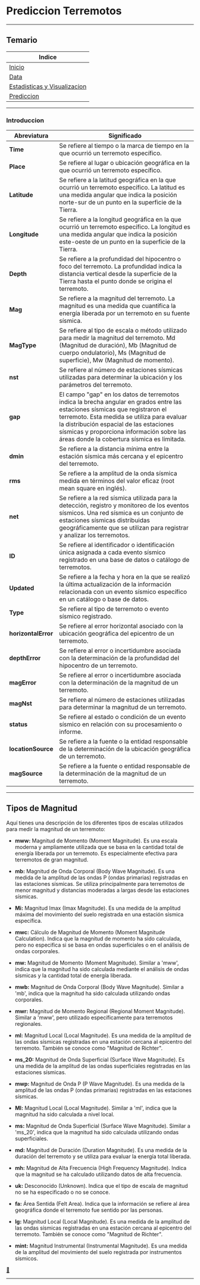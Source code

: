 # **Prediccion Terremotos**

---

## **Temario**

| **Indice**                                                    |
| ------------------------------------------------------------- |
| [Inicio](#introduccion)                                       |
| [Data](./data/Data_Limpio.csv)                                |
| [Estadisticas y Visualizacion](./Estadisticas_graficos.ipynb) |
| [Prediccion](./Prediccion.ipynb)                              |

---

### **Introduccion**

| **Abreviatura**     | **Significado**                                                                                                                                                                                                                                                                                                    |
| ------------------- | ------------------------------------------------------------------------------------------------------------------------------------------------------------------------------------------------------------------------------------------------------------------------------------------------------------------ |
| **Time**            | Se refiere al tiempo o la marca de tiempo en la que ocurrió un terremoto específico.                                                                                                                                                                                                                               |
| **Place**           | Se refiere al lugar o ubicación geográfica en la que ocurrió un terremoto específico.                                                                                                                                                                                                                              |
| **Latitude**        | Se refiere a la latitud geográfica en la que ocurrió un terremoto específico. La latitud es una medida angular que indica la posición norte-sur de un punto en la superficie de la Tierra.                                                                                                                         |
| **Longitude**       | Se refiere a la longitud geográfica en la que ocurrió un terremoto específico. La longitud es una medida angular que indica la posición este-oeste de un punto en la superficie de la Tierra.                                                                                                                      |
| **Depth**           | Se refiere a la profundidad del hipocentro o foco del terremoto. La profundidad indica la distancia vertical desde la superficie de la Tierra hasta el punto donde se origina el terremoto.                                                                                                                        |
| **Mag**             | Se refiere a la magnitud del terremoto. La magnitud es una medida que cuantifica la energía liberada por un terremoto en su fuente sísmica.                                                                                                                                                                        |
| **MagType**         | Se refiere al tipo de escala o método utilizado para medir la magnitud del terremoto. Md (Magnitud de duración), Mb (Magnitud de cuerpo ondulatorio), Ms (Magnitud de superficie), Mw (Magnitud de momento).                                                                                                       |
| **nst**             | Se refiere al número de estaciones sísmicas utilizadas para determinar la ubicación y los parámetros del terremoto.                                                                                                                                                                                                |
| **gap**             | El campo "gap" en los datos de terremotos indica la brecha angular en grados entre las estaciones sísmicas que registraron el terremoto. Esta medida se utiliza para evaluar la distribución espacial de las estaciones sísmicas y proporciona información sobre las áreas donde la cobertura sísmica es limitada. |
| **dmin**            | Se refiere a la distancia mínima entre la estación sísmica más cercana y el epicentro del terremoto.                                                                                                                                                                                                               |
| **rms**             | Se refiere a la amplitud de la onda sísmica medida en términos del valor eficaz (root mean square en inglés).                                                                                                                                                                                                      |
| **net**             | Se refiere a la red sísmica utilizada para la detección, registro y monitoreo de los eventos sísmicos. Una red sísmica es un conjunto de estaciones sísmicas distribuidas geográficamente que se utilizan para registrar y analizar los terremotos.                                                                |
| **ID**              | Se refiere al identificador o identificación única asignada a cada evento sísmico registrado en una base de datos o catálogo de terremotos.                                                                                                                                                                        |
| **Updated**         | Se refiere a la fecha y hora en la que se realizó la última actualización de la información relacionada con un evento sísmico específico en un catálogo o base de datos.                                                                                                                                           |
| **Type**            | Se refiere al tipo de terremoto o evento sísmico registrado.                                                                                                                                                                                                                                                       |
| **horizontalError** | Se refiere al error horizontal asociado con la ubicación geográfica del epicentro de un terremoto.                                                                                                                                                                                                                 |
| **depthError**      | Se refiere al error o incertidumbre asociada con la determinación de la profundidad del hipocentro de un terremoto.                                                                                                                                                                                                |
| **magError**        | Se refiere al error o incertidumbre asociada con la determinación de la magnitud de un terremoto.                                                                                                                                                                                                                  |
| **magNst**          | Se refiere al número de estaciones utilizadas para determinar la magnitud de un terremoto.                                                                                                                                                                                                                         |
| **status**          | Se refiere al estado o condición de un evento sísmico en relación con su procesamiento o informe.                                                                                                                                                                                                                  |
| **locationSource**  | Se refiere a la fuente o la entidad responsable de la determinación de la ubicación geográfica de un terremoto.                                                                                                                                                                                                    |
| **magSource**       | Se refiere a la fuente o entidad responsable de la determinación de la magnitud de un terremoto.                                                                                                                                                                                                                   |

---

## **Tipos de Magnitud**

Aquí tienes una descripción de los diferentes tipos de escalas utilizados para medir la magnitud de un terremoto:

- **mww:** Magnitud de Momento (Moment Magnitude). Es una escala moderna y ampliamente utilizada que se basa en la cantidad total de energía liberada por un terremoto. Es especialmente efectiva para terremotos de gran magnitud.

- **mb:** Magnitud de Onda Corporal (Body Wave Magnitude). Es una medida de la amplitud de las ondas P (ondas primarias) registradas en las estaciones sísmicas. Se utiliza principalmente para terremotos de menor magnitud y distancias moderadas a largas desde las estaciones sísmicas.

- **Mi:** Magnitud Imax (Imax Magnitude). Es una medida de la amplitud máxima del movimiento del suelo registrada en una estación sísmica específica.

- **mwc:** Cálculo de Magnitud de Momento (Moment Magnitude Calculation). Indica que la magnitud de momento ha sido calculada, pero no especifica si se basa en ondas superficiales o en el análisis de ondas corporales.

- **mw:** Magnitud de Momento (Moment Magnitude). Similar a 'mww', indica que la magnitud ha sido calculada mediante el análisis de ondas sísmicas y la cantidad total de energía liberada.

- **mwb:** Magnitud de Onda Corporal (Body Wave Magnitude). Similar a 'mb', indica que la magnitud ha sido calculada utilizando ondas corporales.

- **mwr:** Magnitud de Momento Regional (Regional Moment Magnitude). Similar a 'mww', pero utilizado específicamente para terremotos regionales.

- **ml:** Magnitud Local (Local Magnitude). Es una medida de la amplitud de las ondas sísmicas registradas en una estación cercana al epicentro del terremoto. También se conoce como "Magnitud de Richter".

- **ms_20:** Magnitud de Onda Superficial (Surface Wave Magnitude). Es una medida de la amplitud de las ondas superficiales registradas en las estaciones sísmicas.

- **mwp:** Magnitud de Onda P (P Wave Magnitude). Es una medida de la amplitud de las ondas P (ondas primarias) registradas en las estaciones sísmicas.

- **Ml:** Magnitud Local (Local Magnitude). Similar a 'ml', indica que la magnitud ha sido calculada a nivel local.

- **ms:** Magnitud de Onda Superficial (Surface Wave Magnitude). Similar a 'ms_20', indica que la magnitud ha sido calculada utilizando ondas superficiales.

- **md:** Magnitud de Duración (Duration Magnitude). Es una medida de la duración del terremoto y se utiliza para evaluar la energía total liberada.

- **mh:** Magnitud de Alta Frecuencia (High Frequency Magnitude). Indica que la magnitud se ha calculado utilizando datos de alta frecuencia.

- **uk:** Desconocido (Unknown). Indica que el tipo de escala de magnitud no se ha especificado o no se conoce.

- **fa:** Área Sentida (Felt Area). Indica que la información se refiere al área geográfica donde el terremoto fue sentido por las personas.

- **lg:** Magnitud Local (Local Magnitude). Es una medida de la amplitud de las ondas sísmicas registradas en una estación cercana al epicentro del terremoto. También se conoce como "Magnitud de Richter".

- **mint:** Magnitud Instrumental (Instrumental Magnitude). Es una medida de la amplitud del movimiento del suelo registrada por instrumentos sísmicos.

[🔼](#temario)

---
